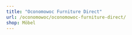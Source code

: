 ```yaml
---
title: "Oconomowoc Furniture Direct"
url: /oconomowoc/oconomowoc-furniture-direct/
shop: Möbel
---
```

